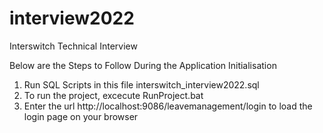 # interview2022
Interswitch Technical Interview

Below are the Steps to Follow During the Application Initialisation

1. Run SQL Scripts in this file interswitch_interview2022.sql
2. To run the project, excecute RunProject.bat
3. Enter the url http://localhost:9086/leavemanagement/login to load the login page on your browser
